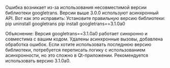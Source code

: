

Ошибка возникает из-за использования несовместимой версии библиотеки googletrans.
Версии выше 3.0.0 используют асинхронный API. Вот как это исправить:
Установите правильную версию библиотеки:
  pip uninstall googletrans
  pip install googletrans==3.1.0a0

Объяснение:
Версия googletrans==3.1.0a0 работает синхронно и совместима с вашим кодом.
Удалены асинхронные вызовы, добавлена обработка ошибок.
Если хотите использовать последнюю версию библиотеки, потребуется переписать логику с использованием асинхронности, но это сложно в Qt-приложении. Рекомендуется использовать версию 3.1.0a0.
